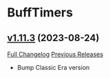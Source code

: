 # BuffTimers

## [v1.11.3](https://github.com/sandervspl/BuffTimers/tree/v1.11.3) (2023-08-24)
[Full Changelog](https://github.com/sandervspl/BuffTimers/compare/v1.11.2...v1.11.3) [Previous Releases](https://github.com/sandervspl/BuffTimers/releases)

- Bump Classic Era version  
